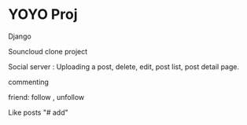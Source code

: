 # YOYO Proj 

Django 

Souncloud clone project 

Social server : 
Uploading a post, delete, edit,
 post list, post detail page. 

commenting 

friend: follow , unfollow

Like posts 
"# add" 
